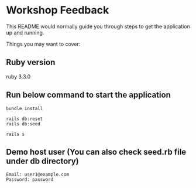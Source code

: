 # Workshop Feedback

This README would normally guide you through steps to get the
application up and running.

Things you may want to cover:

## Ruby version

ruby 3.3.0

## Run below command to start the application

```
bundle install
```

```
rails db:reset
rails db:seed
```

```
rails s
```

## Demo host user (You can also check seed.rb file under db directory)

```
Email: user1@example.com
Password: password
```
